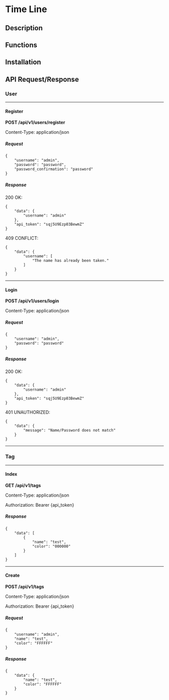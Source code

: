 # Time Line

## Description

## Functions

## Installation

## API Request/Response

### User

---

#### Register

**POST /api/v1/users/register**

Content-Type: application/json

##### Request

```
{
	"username": "admin",
	"password": "password",
	"password_confirmation": "password"
}
```

##### Response

200 OK:

```
{
    "data": {
        "username": "admin"
    },
    "api_token": "sqj5U9Ezp03BewmZ"
}
```

409 CONFLICT:

```
{
    "data": {
        "username": [
            "The name has already been taken."
        ]
    }
}
```

---

#### Login

**POST /api/v1/users/login**

Content-Type: application/json

##### Request

```
{
	"username": "admin",
	"password": "password"
}
```

##### Response

200 OK:

```
{
    "data": {
        "username": "admin"
    },
    "api_token": "sqj5U9Ezp03BewmZ"
}
```

401 UNAUTHORIZED:

```
{
    "data": {
        "message": "Name/Password does not match"
    }
}
```

---





### Tag

---

#### Index

**GET /api/v1/tags**

Content-Type: application/json

Authorization: Bearer {api_token}

##### Response

```
{
    "data": [
        {
            "name": "test",
            "color": "000000"
        }
    ]
}
```

---

#### Create

**POST /api/v1/tags**

Content-Type: application/json

Authorization: Bearer {api_token}

##### Request

```
{
	"username": "admin",
	"name": "test",
	"color": "FFFFFF"
}
```

##### Response

```
{
    "data": {
        "name": "test",
        "color": "FFFFFF"
    }
}
```
